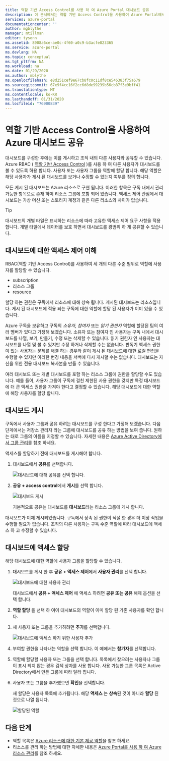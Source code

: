 ```yaml
---
title: 역할 기반 Access Control를 사용 하 여 Azure Portal 대시보드 공유
description: 이 문서에서는 역할 기반 Access Control을 사용하여 Azure Portal에서 대시보드를 공유하는 방법을 설명합니다.
services: azure-portal
documentationcenter: ''
author: mgblythe
manager: mtillman
editor: tysonn
ms.assetid: 8908a6ce-ae0c-4f60-a0c9-b3acfe823365
ms.service: azure-portal
ms.devlang: NA
ms.topic: conceptual
ms.tgt_pltfrm: NA
ms.workload: na
ms.date: 01/29/2020
ms.author: mblythe
ms.openlocfilehash: e8d251cef9e67cb8fc0c11df8ce546383f75a679
ms.sourcegitcommit: 67e9f4cc16f2cc6d8de99239b56cb87f3e9bff41
ms.translationtype: MT
ms.contentlocale: ko-KR
ms.lasthandoff: 01/31/2020
ms.locfileid: "76900839"
---
```

# <a name="share-azure-dashboards-by-using-role-based-access-control"></a>역할 기반 Access Control을 사용하여 Azure 대시보드 공유

대시보드를 구성한 후에는 이를 게시하고 조직 내의 다른 사용자와 공유할 수 있습니다. Azure RBAC ( [역할 기반 Access Control](../role-based-access-control/role-assignments-portal.md) )를 사용 하 여 다른 사용자가 대시보드를 볼 수 있도록 허용 합니다. 사용자 또는 사용자 그룹을 역할에 할당 합니다. 해당 역할은 해당 사용자가 게시 된 대시보드를 보거나 수정할 수 있는지 여부를 정의 합니다.

모든 게시 된 대시보드는 Azure 리소스로 구현 됩니다. 이러한 항목은 구독 내에서 관리 가능한 항목으로 존재 하며 리소스 그룹에 포함 되어 있습니다. 액세스 제어 관점에서 대시보드는 가상 머신 또는 스토리지 계정과 같은 다른 리소스와 차이가 없습니다.

> [!TIP]
> 대시보드의 개별 타일은 표시하는 리소스에 따라 고유한 액세스 제어 요구 사항을 적용합니다. 개별 타일에서 데이터를 보호 하면서 대시보드를 광범위 하 게 공유할 수 있습니다.
> 
> 

## <a name="understanding-access-control-for-dashboards"></a>대시보드에 대한 액세스 제어 이해

RBAC(역할 기반 Access Control)를 사용하여 세 개의 다른 수준 범위로 역할에 사용자를 할당할 수 있습니다.

* subscription
* 리소스 그룹
* resource

할당 하는 권한은 구독에서 리소스에 대해 상속 됩니다. 게시된 대시보드는 리소스입니다. 게시 된 대시보드에 적용 되는 구독에 대한 역할에 할당 된 사용자가 이미 있을 수 있습니다.

Azure 구독을 보유하고 구독의 *소유자*, *참여자* 또는 *읽기 권한자* 역할에 할당된 팀의 여러 멤버가 있다고 가정해 보겠습니다. 소유자 또는 참여자 인 사용자는 구독 내에서 대시보드를 나열, 보기, 만들기, 수정 또는 삭제할 수 있습니다. 읽기 권한자 인 사용자는 대시보드를 나열 및 볼 수 있지만 수정 하거나 삭제할 수는 없습니다. 판독기 액세스 권한이 있는 사용자는 문제를 해결 하는 경우와 같이 게시 된 대시보드에 대한 로컬 편집을 수행할 수 있지만 이러한 변경 내용을 서버에 다시 게시할 수는 없습니다. 대시보드는 자신을 위한 전용 대시보드 복사본을 만들 수 있습니다.

여러 대시보드 또는 개별 대시보드를 포함 하는 리소스 그룹에 권한을 할당할 수도 있습니다. 예를 들어, 사용자 그룹이 구독에 걸친 제한된 사용 권한을 갖지만 특정 대시보드에 더 큰 액세스 권한을 가져야 한다고 결정할 수 있습니다. 해당 대시보드에 대한 역할에 해당 사용자를 할당 합니다.

## <a name="publish-dashboard"></a>대시보드 게시

구독에서 사용자 그룹과 공유 하려는 대시보드를 구성 한다고 가정해 보겠습니다. 다음 단계에서는 저장소 관리자 라는 그룹에 대시보드를 공유 하는 방법을 보여 줍니다. 원하는 대로 그룹의 이름을 지정할 수 있습니다. 자세한 내용은 [Azure Active Directory에서 그룹 관리](../active-directory/fundamentals/active-directory-groups-create-azure-portal.md)를 참조 하세요.

액세스를 할당하기 전에 대시보드를 게시해야 합니다.

1. 대시보드에서 **공유**를 선택합니다.

    ![대시보드에 대해 공유를 선택 합니다.](./media/azure-portal-dashboard-share-access/share-dashboard-for-access-control.png)

1. **공유 + access control**에서 **게시**를 선택 합니다.

    ![대시보드 게시](./media/azure-portal-dashboard-share-access/publish-dashboard-for-access-control.png)

     기본적으로 공유는 대시보드를 **대시보드**라는 리소스 그룹에 게시 합니다.

대시보드가 이제 게시되었습니다. 구독에서 상속 된 권한이 적절 한 경우 더 이상 작업을 수행할 필요가 없습니다. 조직의 다른 사용자는 구독 수준 역할에 따라 대시보드에 액세스 하 고 수정할 수 있습니다.

## <a name="assign-access-to-a-dashboard"></a>대시보드에 액세스 할당

해당 대시보드에 대한 역할에 사용자 그룹을 할당할 수 있습니다.

1. 대시보드를 게시 한 후 **공유 + 액세스 제어**에서 **사용자 관리**를 선택 합니다.

    ![대시보드에 대한 사용자 관리](./media/azure-portal-dashboard-share-access/manage-users-for-access-control.png)

    대시보드에서 **공유 + 액세스 제어** 에 액세스 하려면 **공유 또는 공유** 해제 옵션을 선택 합니다.

1. **역할 할당** 을 선택 하 여이 대시보드의 역할이 이미 할당 된 기존 사용자를 확인 합니다.

1. 새 사용자 또는 그룹을 추가하려면 **추가**를 선택합니다.

    ![대시보드에 액세스 하기 위한 사용자 추가](./media/azure-portal-dashboard-share-access/manage-users-existing-users.png)

1. 부여할 권한을 나타내는 역할을 선택 합니다. 이 예에서는 **참가자**를 선택합니다.

1. 역할에 할당할 사용자 또는 그룹을 선택 합니다. 목록에서 찾으려는 사용자나 그룹이 표시 되지 않는 경우 검색 상자를 사용 합니다. 사용 가능한 그룹 목록은 Active Directory에서 만든 그룹에 따라 달라 집니다.

1. 사용자 또는 그룹을 추가했으면 **확인**을 선택합니다.

    새 할당은 사용자 목록에 추가됩니다. 해당 **액세스** 는 **상속**된 것이 아니라 **할당** 된 것으로 나열 됩니다.

    ![할당된 역할](./media/azure-portal-dashboard-share-access/assigned-roles.png)

## <a name="next-steps"></a>다음 단계

* 역할 목록은 [Azure 리소스에 대한 기본 제공 역할](../role-based-access-control/built-in-roles.md)을 참조 하세요.
* 리소스를 관리 하는 방법에 대한 자세한 내용은 [Azure Portal를 사용 하 여 Azure 리소스 관리](resource-group-portal.md)를 참조 하세요.

